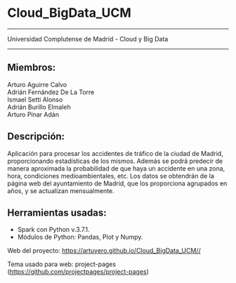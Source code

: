 # Cloud_BigData_UCM
------------------------------------------------------------

Universidad Complutense de Madrid - Cloud y Big Data

------------------------------------------------------------

Miembros:
------------------------------------------------------------
Arturo Aguirre Calvo  
Adrián Fernández De La Torre  
Ismael Setti Alonso  
Adrián Burillo Elmaleh  
Arturo Pinar Adán  

Descripción:
------------------------------------------------------------
Aplicación para procesar los accidentes de tráfico de la ciudad de Madrid, proporcionando estadísticas de los mismos. Además se podrá predecir de manera aproximada la probabilidad de que haya un accidente en una zona, hora, condiciones medioambientales, etc.
Los datos se obtendrán de la página web del ayuntamiento de Madrid, que los proporciona agrupados en años, y se actualizan mensualmente.

Herramientas usadas:
------------------------------------------------------------
- Spark con Python v.3.7.1.
- Módulos de Python: Pandas, Plot y Numpy.



Web del proyecto: https://artuyero.github.io/Cloud_BigData_UCM//


Tema usado para web: project-pages (https://github.com/projectpages/project-pages)
